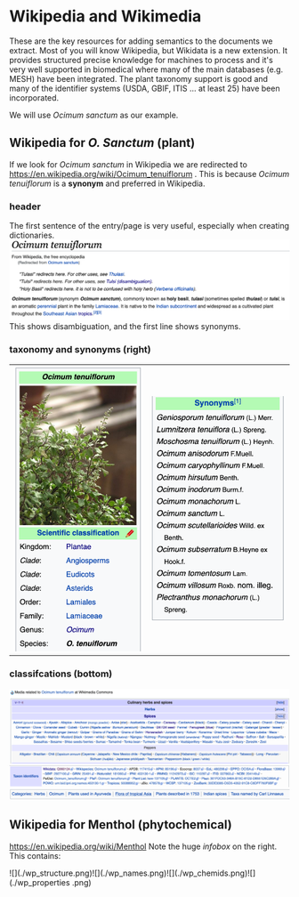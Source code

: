 # Wikipedia and Wikimedia

These are the key resources for adding semantics to the documents we extract. Most of you will know Wikipedia, but Wikidata is a new
extension. It provides structured precise knowledge for machines to process and it's very well supported in biomedical where many of the main 
databases (e.g. MESH) have been integrated. The plant taxonomy support is good and many of the identifier systems (USDA, GBIF, ITIS ... at least 25) have been 
incorporated.

We will use *Ocimum sanctum* as our example.

## Wikipedia for *O. Sanctum* (plant)

If we look for *Ocimum sanctum* in Wikipedia we are redirected to
https://en.wikipedia.org/wiki/Ocimum_tenuiflorum .
This is because *Ocimum tenuiflorum* is a **synonym** and preferred in Wikipedia. 


### header
The first sentence of the entry/page is very useful, especially when creating dictionaries.
![](./wp_header.png)
This shows disambiguation, and the first line shows synonyms.
### taxonomy and synonyms (right)

<table>
<tr><td><img src="./wp_taxonomy.png" height="50%"/></td><td><img src="./wp_synonyms.png" style="height:50%;"/></td></tr>
</table>


### classifcations (bottom)
![](./wp_listofspices.png)
![](./wp_identifiers.png)
![](./wp_categories.png)

## Wikipedia for Menthol (phytochemical)
https://en.wikipedia.org/wiki/Menthol
Note the huge *infobox* on the right. This contains:
<tr><td>![](./wp_structure.png)</td><td>![](./wp_names.png)</td><td>![](./wp_chemids.png)</td><td>![](./wp_properties
.png)</td></tr>






